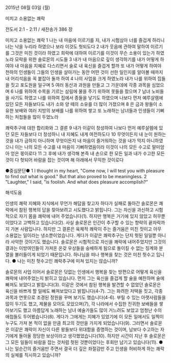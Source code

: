 2015년 08월 03일 (월)

미치고 소용없는 쾌락



전도서 2:1 - 2:11 / 새찬송가 386 장


미치고 소용없는 쾌락
1 나는 내 마음에 이르기를 자, 내가 시험삼아 너를 즐겁게 하리니 너는 낙을 누리라 하였으나 보라 이것도 헛되도다 2 내가 웃음에 관하여 말하여 이르기를 그것은 미친 것이라 하였고 희락에 대하여 이르기를 이것이 무슨 소용이 있는가 하였노라 
모락을 위한 솔로몬의 시도들
3 내가 내 마음으로 깊이 생각하기를 내가 어떻게 하여야 내 마음을 지혜로 다스리면서 술로 내 육신을 즐겁게 할까 또 내가 어떻게 하여야 천하의 인생들이 그들의 인생을 살아가는 동안 어떤 것이 선한 일인지를 알아볼 때까지 내 어리석음을 꼭 붙잡아 둘까 하여 
4  나의 사업을 크게 하였노라 내가 나를 위하여 집들을 짓고 포도원을 일구며 5  여러 동산과 과원을 만들고 그 가운데에 각종 과목을 심었으며 6 나를 위하여 수목을 기르는 삼림에 물을 주기 위하여 못들을 팠으며 7 남녀 노비들을 사기도 하였고 나를 위하여 집에서 종들을 낳기도 하였으며 나보다 먼저 예루살렘에 있던 모든 자들보다도 내가 소와 양 떼의 소유를 더 많이 가졌으며 8 은 금과 왕들이 소유한 보배와 여러 지방의 보배를 나를 위하여 쌓고 또 노래하는 남녀들과 인생들이 기뻐하는 처첩들을 많이 두었노라 

쾌락추구에 대한 합리화와 그 결론 
9 내가 이같이 창성하여 나보다 먼저 예루살렘에 있던 모든 자들보다 더 창성하니 내 지혜도 내게 여전하도다 
10 무엇이든지 내 눈이 원하는 것을 내가 금하지 아니하며 무엇이든지 내 마음이 즐거워하는 것을 내가 막지 아니하였으니 이는 나의 모든 수고를 내 마음이 기뻐하였음이라 이것이 나의 모든 수고로 말미암아 얻은 몫이로다 11 그 후에 내가 생각해 본즉 내 손으로 한 모든 일과 내가 수고한 모든 것이 다 헛되어 바람을 잡는 것이며 해 아래에서 무익한 것이로다 

●중심문단● 1 I thought in my heart, "Come now, I will test you with pleasure to find out what is good." But that also proved to be meaningless. 2 "Laughter," I said, "is foolish. And what does pleasure accomplish?"

해석도움





인생의 쾌락
지혜와 지식에서 무언가 해답을 찾고자 하다가 실패로 돌아간 솔로몬은 쾌락에서 참된 행복의 답을 찾아보려고 시도했다고 밝힙니다. 그는 자신을 과신하고 시험적으로 자기 몸을 쾌락에 내어 주었습니다(1). 하지만 행복은 거기에 있지 않았고 허무뿐이었다고 고백하고 있습니다(2). 사실 솔로몬은 인간이 추구할 수 있는 향략의 끝자락까지 가본 사람입니다. 하지만 그 결론은 육체적 쾌락이 주는 즐거움은 미친 짓이고 아무 소용없는 일이라는 냉소뿐이었습니다. 게다가 이같은 쾌락추구는 단지 헛된 일일뿐 아니라 사악한 것이기도 했습니다. 솔로몬은 시험적으로 자신을 쾌락에 내어주었지만 그것의 결과는 이방여인들이 가져온 온갖 우상들을 숭배하게 됨으로 돌이킬 수 없는 징계와 분열을 불러들이게 되었기 때문입니다. 하나님을 떠나 행복을 찾는 것은 미친 헛수고 입니다.
● 나는 미친 헛수고인 쾌락추구에 미쳐 있지는 않습니까? 

솔로몬의 사업
이어서 솔로몬은 덧없는 인생에서 행복을 찾는 방편으로 어떻게 육신을 쾌락에 내어주었는지 밝히고 있습니다. 먼저 그는 육신을 즐겁게 할 술을 예찬하며 술에 빠져도 보았다고 밝힙니다(3). 이같은 것에서 참된 행복을 발견할 수 없었던 솔로몬은 육신을 바쁘게 할 일에도 빠져보았다고 밝힙니다(4-7). 그는 화려한 저택을 짓고, 각종 과목과 연못으로 조경된 정원을 꾸며 보기도 했습니다(4-6). 부릴 수 있는 아랫사람들을 많이 두기도 했고, 제물을 모아도 모았으며(7), 각 나라에서 수집한 진귀한 보배들을 쌓아보기도 했고 아름답게 노래하는 남녀 예술가들도 많이 거느려도 보았고 엄청난 수의 애첩들도 두어봤습니다(8). 게다가 그에게는 지혜가 있었기에 이 모든 일에서도 일찍이 누구도 가져 본 적이 없을 만큼 최고의 것만을 가지게 되었습니다(9). 그러면서 솔로몬은 이같은 쾌락이 자신이 다른 왕들보다 위대함을 증명하는 것이며, 남보다 수고하는 자기에게 돌아올 정당한 보상이라고 생각했었습니다(10). 하지만 시간이 지난 후 솔로몬은 그 모든 일들이 바람을 잡는 것처럼 헛된 것뿐이었다는 후회만 남기고 있습니다(11). 
●  나는 일순간의 즐거움만 주면서 결국 더 깊은 좌절감만 주고 인생을 허비하게 하는 쾌락의 실체를 직시하고 있습니까?